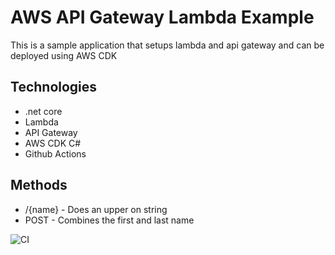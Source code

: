 # AWS API Gateway Lambda Example

This is a sample application that setups lambda and api gateway and can be deployed using AWS CDK 

## Technologies
- .net core
- Lambda
- API Gateway
- AWS CDK C#
- Github Actions

## Methods
- /{name} - Does an upper on string
- POST - Combines the first and last name

![CI](https://github.com/two4suited/aws-apigateway-lambda/workflows/CI/badge.svg)
